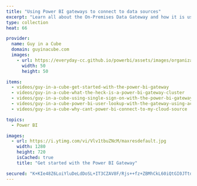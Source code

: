 ```yaml
---
title: "Using Power BI gateways to connect to data sources"
excerpt: "Learn all about the On-Premises Data Gateway and how it is used with the Power BI service. The Power BI gateway can be used to refresh imported data as well as allow you to use DirectQuery or connect live to an Analysis Services mode."
type: collection
heat: 66

provider:
  name: Guy in a Cube
  domain: guyinacube.com
  images:
    - url: https://everyday-cc.github.io/powerbi/assets/images/organizations/guyinacube.com-50x50.jpg
      width: 50
      height: 50

items:
  - videos/guy-in-a-cube-get-started-with-the-power-bi-gateway
  - videos/guy-in-a-cube-what-the-heck-is-a-power-bi-gateway-cluster
  - videos/guy-in-a-cube-using-single-sign-on-with-the-power-bi-gateway
  - videos/guy-in-a-cube-power-bi-user-lookup-with-the-gateway-using-active-directory
  - videos/guy-in-a-cube-why-cant-power-bi-connect-to-my-cloud-source

topics:
  - Power BI

images:
  - url: https://i.ytimg.com/vi/Vlv1tbuZNcM/maxresdefault.jpg
    width: 1280
    height: 720
    isCached: true
    title: "Get started with the Power BI Gateway"

secured: "K+KIe48Z6LoiYluDeLdDoSL+IT3CZAV8F/Rjs++fz+ZBMhCkL60iQtGI0JTtdSiuw3kQiFZ7w5S37ZXifP7ieH0CNxfBoqW7PY5JEk6bAOIYC95sp7+mqoOeH2Cuk4g7m039q2upaOZknHie28wySxv/KWB0pD4EJ17rbwi/6L/qiuTDG30PM+bnok7uyTFxCVJnOL7haQMAIW6uvnDNcQ9wGVTdBsjz1IXJKBNuTlJpoInCAh/xQpNMVG/A3wjOrOvycLl0kQOs3RAsnacyS39YZnXM9mFfbl7AIgHIWV/4w4RakqmG9KIIx7LpOFRkoGbBnk9XSZwII/CcLzW3yA==;vFLYPub65R5D9FHtL0dZAQ=="
---
```



